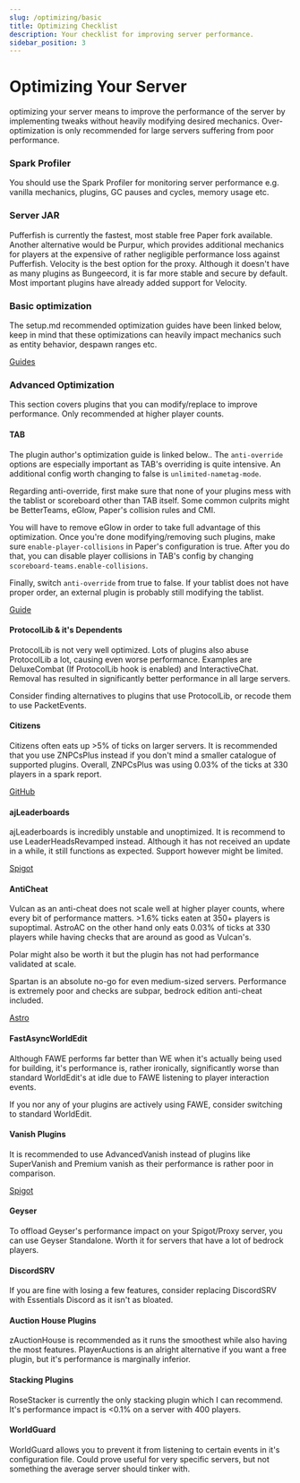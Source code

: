 ```yaml
---
slug: /optimizing/basic
title: Optimizing Checklist
description: Your checklist for improving server performance. 
sidebar_position: 3
---
```


# Optimizing Your Server
optimizing your server means to improve the performance of the server by implementing tweaks without heavily modifying desired mechanics. Over-optimization is only recommended for large servers suffering from poor performance.

### Spark Profiler
You should use the Spark Profiler for monitoring server performance e.g. vanilla mechanics, plugins, GC pauses and cycles, memory usage etc.

### Server JAR
Pufferfish is currently the fastest, most stable free Paper fork available. Another alternative would be Purpur, which provides additional mechanics for players at the expensive of rather negligible performance loss against Pufferfish. Velocity is the best option for the proxy. Although it doesn't have as many plugins as Bungeecord, it is far more stable and secure by default. Most important plugins have already added support for Velocity.

### Basic optimization
The setup.md recommended optimization guides have been linked below, keep in mind that these optimizations can heavily impact mechanics such as entity behavior, despawn ranges etc.

<div>
<a class="button button--outline button--primary" href="https://www.setup.md/guides/optimizing">Guides</a>
</div>

### Advanced Optimization
This section covers plugins that you can modify/replace to improve performance. Only recommended at higher player counts.

#### TAB
The plugin author's optimization guide is linked below.. The `anti-override` options are especially important as TAB's overriding is quite intensive. An additional config worth changing to false is `unlimited-nametag-mode`.

Regarding anti-override, first make sure that none of your plugins mess with the tablist or scoreboard other than TAB itself. Some common culprits might be BetterTeams, eGlow, Paper's collision rules and CMI. 

You will have to remove eGlow in order to take full advantage of this optimization. Once you're done modifying/removing such plugins, make sure `enable-player-collisions` in Paper's configuration is true. After you do that, you can disable player collisions in TAB's config by changing `scoreboard-teams.enable-collisions`.

Finally, switch `anti-override` from true to false. If your tablist does not have proper order, an external plugin is probably still modifying the tablist.
<div>
<a class="button button--outline button--primary" href="https://github.com/NEZNAMY/TAB/wiki/Optimizing-the-plugin">Guide</a>
</div>

#### ProtocolLib & it's Dependents
ProtocolLib is not very well optimized. Lots of plugins also abuse ProtocolLib a lot, causing even worse performance. Examples are DeluxeCombat (If ProtocolLib hook is enabled) and InteractiveChat. Removal has resulted in significantly better performance in all large servers.

Consider finding alternatives to plugins that use ProtocolLib, or recode them to use PacketEvents.

#### Citizens
Citizens often eats up >5% of ticks on larger servers. It is recommended that you use ZNPCsPlus instead if you don't mind a smaller catalogue of supported plugins. Overall, ZNPCsPlus was using 0.03% of the ticks at 330 players in a spark report.

<div>
<a class="button button--outline button--primary" href="https://github.com/Pyrbu/ZNPCsPlus/tree/2.X">GitHub</a>
</div>

#### ajLeaderboards
ajLeaderboards is incredibly unstable and unoptimized. It is recommend to use LeaderHeadsRevamped instead. Although it has not received an update in a while, it still functions as expected. Support however might be limited.

<div>
<a class="button button--outline button--primary" href="https://www.spigotmc.org/resources/leaderheads.2079/">Spigot</a>
</div>

#### AntiCheat
Vulcan as an anti-cheat does not scale well at higher player counts, where every bit of performance matters. >1.6% ticks eaten at 350+ players is supoptimal. AstroAC on the other hand only eats 0.03% of ticks at 330 players while having checks that are around as good as Vulcan's. 

Polar might also be worth it but the plugin has not had performance validated at scale.

Spartan is an absolute no-go for even medium-sized servers. Performance is extremely poor and checks are subpar, bedrock edition anti-cheat included.

<div>
<a class="button button--outline button--primary" href="https://astroac.cc/">Astro</a>
</div>

#### FastAsyncWorldEdit
Although FAWE performs far better than WE when it's actually being used for building, it's performance is, rather ironically, significantly worse than standard WorldEdit's at idle due to FAWE listening to player interaction events. 

If you nor any of your plugins are actively using FAWE, consider switching to standard WorldEdit.

#### Vanish Plugins
It is recommended to use AdvancedVanish instead of plugins like SuperVanish and Premium vanish as their performance is rather poor in comparison.

<div>
<a class="button button--outline button--primary" href="https://www.spigotmc.org/resources/advancedvanish.86036/">Spigot</a>
</div>

#### Geyser
To offload Geyser's performance impact on your Spigot/Proxy server, you can use Geyser Standalone. Worth it for servers that have a lot of bedrock players.

#### DiscordSRV
If you are fine with losing a few features, consider replacing DiscordSRV with Essentials Discord as it isn't as bloated.

#### Auction House Plugins
zAuctionHouse is recommended as it runs the smoothest while also having the most features. PlayerAuctions is an alright alternative if you want a free plugin, but it's performance is marginally inferior.

#### Stacking Plugins
RoseStacker is currently the only stacking plugin which I can recommend. It's performance impact is <0.1% on a server with 400 players.

#### WorldGuard
WorldGuard allows you to prevent it from listening to certain events in it's configuration file. Could prove useful for very specific servers, but not something the average server should tinker with.
